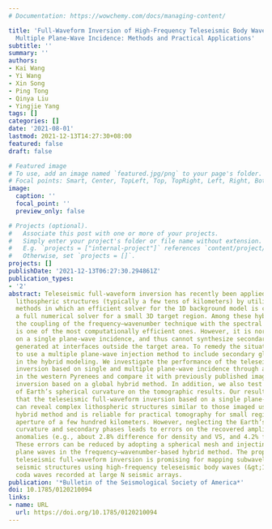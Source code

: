 ```yaml
---
# Documentation: https://wowchemy.com/docs/managing-content/

title: 'Full‐Waveform Inversion of High‐Frequency Teleseismic Body Waves Based on
  Multiple Plane‐Wave Incidence: Methods and Practical Applications'
subtitle: ''
summary: ''
authors:
- Kai Wang
- Yi Wang
- Xin Song
- Ping Tong
- Qinya Liu
- Yingjie Yang
tags: []
categories: []
date: '2021-08-01'
lastmod: 2021-12-13T14:27:30+08:00
featured: false
draft: false

# Featured image
# To use, add an image named `featured.jpg/png` to your page's folder.
# Focal points: Smart, Center, TopLeft, Top, TopRight, Left, Right, BottomLeft, Bottom, BottomRight.
image:
  caption: ''
  focal_point: ''
  preview_only: false

# Projects (optional).
#   Associate this post with one or more of your projects.
#   Simply enter your project's folder or file name without extension.
#   E.g. `projects = ["internal-project"]` references `content/project/deep-learning/index.md`.
#   Otherwise, set `projects = []`.
projects: []
publishDate: '2021-12-13T06:27:30.294861Z'
publication_types:
- '2'
abstract: Teleseismic full‐waveform inversion has recently been applied to image subwavelength‐scale
  lithospheric structures (typically a few tens of kilometers) by utilizing hybrid
  methods in which an efficient solver for the 1D background model is coupled with
  a full numerical solver for a small 3D target region. Among these hybrid methods,
  the coupling of the frequency–wavenumber technique with the spectral element method
  is one of the most computationally efficient ones. However, it is normally based
  on a single plane‐wave incidence, and thus cannot synthesize secondary global phases
  generated at interfaces outside the target area. To remedy the situation, we propose
  to use a multiple plane‐wave injection method to include secondary global phases
  in the hybrid modeling. We investigate the performance of the teleseismic full‐waveform
  inversion based on single and multiple plane‐wave incidence through an application
  in the western Pyrenees and compare it with previously published images and the
  inversion based on a global hybrid method. In addition, we also test the influence
  of Earth’s spherical curvature on the tomographic results. Our results demonstrate
  that the teleseismic full‐waveform inversion based on a single plane‐wave incidence
  can reveal complex lithospheric structures similar to those imaged using a global
  hybrid method and is reliable for practical tomography for small regions with an
  aperture of a few hundred kilometers. However, neglecting the Earth’s spherical
  curvature and secondary phases leads to errors on the recovered amplitudes of velocity
  anomalies (e.g., about 2.8% difference for density and VS, and 4.2% for VP on average).
  These errors can be reduced by adopting a spherical mesh and injecting multiple
  plane waves in the frequency–wavenumber‐based hybrid method. The proposed plane‐wave
  teleseismic full‐waveform inversion is promising for mapping subwavelength‐scale
  seismic structures using high‐frequency teleseismic body waves (&gt;1  Hz) including
  coda waves recorded at large N seismic arrays.
publication: '*Bulletin of the Seismological Society of America*'
doi: 10.1785/0120210094
links:
- name: URL
  url: https://doi.org/10.1785/0120210094
---
```

